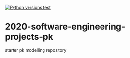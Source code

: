 [![Python versions test](https://github.com/Adrian-Mag/Pharmakinetic_project/actions/workflows/python-versions.yml/badge.svg)](https://github.com/Adrian-Mag/Pharmakinetic_project/actions/workflows/python-versions.yml)
# 2020-software-engineering-projects-pk
starter pk modelling repository
